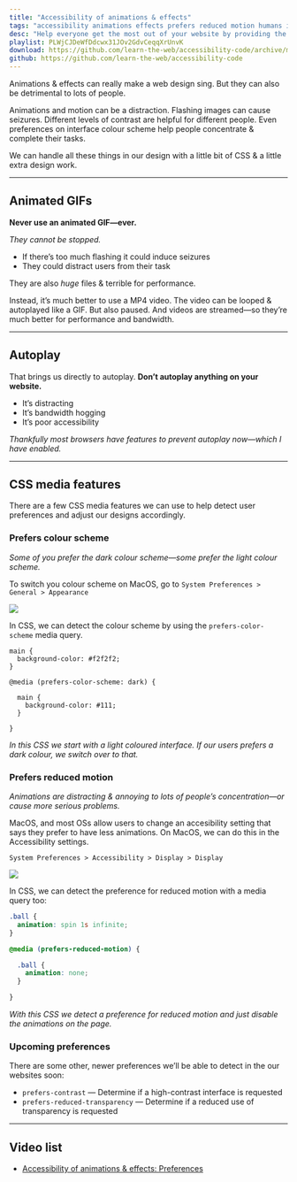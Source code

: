 ```yaml
---
title: "Accessibility of animations & effects"
tags: "accessibility animations effects prefers reduced motion humans impairments visual mobility dexterity auditory cognitive color blindness memory deafness transcript captions wai aria landmark roles skip links focus styles tools total validator screen readers VoiceOver braille"
desc: "Help everyone get the most out of your website by providing the best experience regardless of ability."
playlist: PLWjCJDeWfDdcwx31JOv2GdvCeqqXrUnvK
download: https://github.com/learn-the-web/accessibility-code/archive/master.zip
github: https://github.com/learn-the-web/accessibility-code
---
```


Animations & effects can really make a web design sing. But they can also be detrimental to lots of people.

Animations and motion can be a distraction. Flashing images can cause seizures. Different levels of contrast are helpful for different people. Even preferences on interface colour scheme help people concentrate & complete their tasks.

We can handle all these things in our design with a little bit of CSS & a little extra design work.

---

## Animated GIFs

**Never use an animated GIF—ever.**

*They cannot be stopped.*

- If there’s too much flashing it could induce seizures
- They could distract users from their task

They are also *huge* files & terrible for performance.

Instead, it’s much better to use a MP4 video. The video can be looped & autoplayed like a GIF. But also paused. And videos are streamed—so they’re much better for performance and bandwidth.

---

## Autoplay

That brings us directly to autoplay. **Don’t autoplay anything on your website.**

- It’s distracting
- It’s bandwidth hogging
- It’s poor accessibility

*Thankfully most browsers have features to prevent autoplay now—which I have enabled.*

---

## CSS media features

There are a few CSS media features we can use to help detect user preferences and adjust our designs accordingly.

### Prefers colour scheme

*Some of you prefer the dark colour scheme—some prefer the light colour scheme.*

To switch you colour scheme on MacOS, go to `System Preferences > General > Appearance`

![](color-scheme.jpg)

In CSS, we can detect the colour scheme by using the `prefers-color-scheme` media query.

```
main {
  background-color: #f2f2f2;
}

@media (prefers-color-scheme: dark) {

  main {
    background-color: #111;
  }

}
```

*In this CSS we start with a light coloured interface. If our users prefers a dark colour, we switch over to that.*

### Prefers reduced motion

*Animations are distracting & annoying to lots of people’s concentration—or cause more serious problems.*

MacOS, and most OSs allow users to change an accesibility setting that says they prefer to have less animations. On MacOS, we can do this in the Accessibility settings.

```
System Preferences > Accessibility > Display > Display
```

![](motion.jpg)

In CSS, we can detect the preference for reduced motion with a media query too:

```css
.ball {
  animation: spin 1s infinite;
}

@media (prefers-reduced-motion) {

  .ball {
    animation: none;
  }

}
```

*With this CSS we detect a preference for reduced motion and just disable the animations on the page.*

### Upcoming preferences

There are some other, newer preferences we’ll be able to detect in the our websites soon:

- `prefers-contrast` — Determine if a high-contrast interface is requested
- `prefers-reduced-transparency` — Determine if a reduced use of transparency is requested

---

## Video list

- [Accessibility of animations & effects: Preferences](https://www.youtube.com/watch?v=4i7EG01xBHQ&list=PLWjCJDeWfDdcwx31JOv2GdvCeqqXrUnvK&index=2&t=0s)
